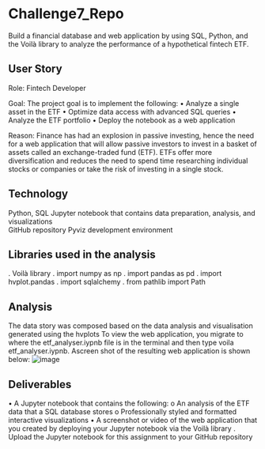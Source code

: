 # Challenge7_Repo
Build a financial database and web application by using SQL, Python, and the Voilà library to analyze the performance of a hypothetical fintech ETF.


## User Story
Role: Fintech Developer

Goal: The project goal is to implement the following:
• Analyze a single asset in the ETF
• Optimize data access with advanced SQL queries
• Analyze the ETF portfolio
• Deploy the notebook as a web application

Reason: Finance has had an explosion in passive investing, hence the need for a web application that will allow passive investors to invest in a basket of assets called an exchange-traded fund (ETF). ETFs offer more diversification and reduces the need to spend time researching individual stocks or companies or take the risk of investing in a single stock.


## Technology
Python, SQL
Jupyter notebook that contains data preparation, analysis, and visualizations  
GitHub repository 
Pyviz development environment

## Libraries used in the analysis
. Voilà library
. import numpy as np
. import pandas as pd
. import hvplot.pandas
. import sqlalchemy 
. from pathlib import Path

## Analysis
The data story was composed based on the data analysis and visualisation generated using the hvplots 
To view the web application, you migrate to where the etf_analyser.iypnb file is in the terminal and then type voila etf_analyser.iypnb. Ascreen shot of the resulting web application is shown below:
![image](https://user-images.githubusercontent.com/88909565/139781338-0a07a5de-2df4-4747-b76e-b399229fa012.png)


## Deliverables
• A Jupyter notebook that contains the following:
o An analysis of the ETF data that a SQL database stores
o Professionally styled and formatted interactive visualizations
• A screenshot or video of the web application that you created by deploying your Jupyter notebook via the Voilà library 
. Upload the Jupyter notebook for this assignment to your GitHub repository

